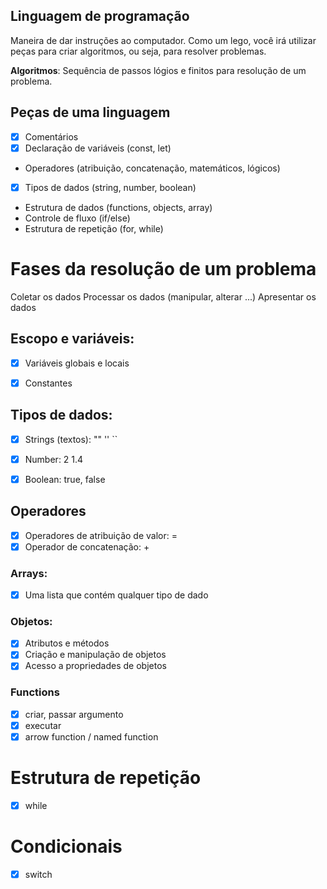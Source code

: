 ## Linguagem de programação

Maneira de dar instruções ao computador.
Como um lego, você irá utilizar peças para criar algoritmos, ou seja, para resolver problemas.

**Algoritmos**: Sequência de passos lógios e finitos para resolução de um problema.

## Peças de uma linguagem

- [x] Comentários
- [x] Declaração de variáveis (const, let)
- Operadores (atribuição, concatenação, matemáticos, lógicos)
- [x] Tipos de dados (string, number, boolean)
- Estrutura de dados (functions, objects, array)
- Controle de fluxo (if/else)
- Estrutura de repetição (for, while)

# Fases da resolução de um problema

Coletar os dados
Processar os dados (manipular, alterar ...)
Apresentar os dados

## Escopo e variáveis:

- [x] Variáveis globais e locais
- [x] Constantes


## Tipos de dados:

- [x] Strings (textos): "" '' ``
- [x] Number: 2 1.4
- [x] Boolean: true, false


## Operadores

- [x] Operadores de atribuição de valor: = 
- [x] Operador de concatenação: +

### Arrays:

- [x] Uma lista que contém qualquer tipo de dado

### Objetos:

- [x] Atributos e métodos
- [x] Criação e manipulação de objetos
- [x] Acesso a propriedades de objetos

### Functions
- [x] criar, passar argumento
- [x] executar
- [x] arrow function / named function

# Estrutura de repetição

- [x] while

# Condicionais

- [x] switch